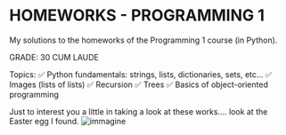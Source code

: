 # HOMEWORKS - PROGRAMMING 1
My solutions to the homeworks of the Programming 1 course (in Python).

GRADE: 30 CUM LAUDE

Topics:
✅ Python fundamentals: strings, lists, dictionaries, sets, etc...
✅ Images (lists of lists)
✅ Recursion
✅ Trees 
✅ Basics of object-oriented programming

Just to interest you a little in taking a look at these works.... look at the Easter egg I found.
![immagine](https://github.com/matteoprogramming/homeworks_programming_1/assets/148125922/be1a1027-9c39-4f19-90d0-4d97902cc8cf)


